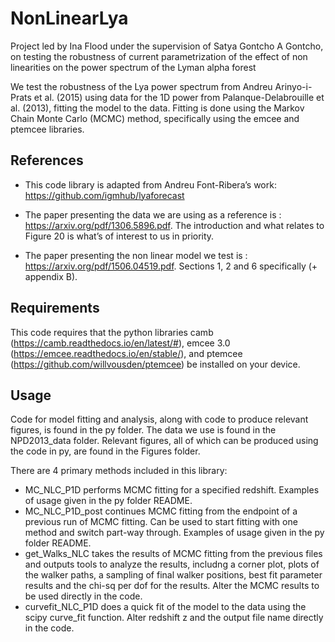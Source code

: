 # NonLinearLya
Project led by Ina Flood under the supervision of Satya Gontcho A Gontcho, on testing the robustness of current parametrization of the effect of non linearities on the power spectrum of the Lyman alpha forest

We test the robustness of the Lya power spectrum from Andreu Arinyo-i-Prats et al. (2015) using data for the 1D power from Palanque-Delabrouille et al. (2013), fitting the model to the data. Fitting is done using the Markov Chain Monte Carlo (MCMC) method, specifically using the emcee and ptemcee libraries.

## References
* This code library is adapted from Andreu Font-Ribera’s work: https://github.com/igmhub/lyaforecast

* The paper presenting the data we are using as a reference is : https://arxiv.org/pdf/1306.5896.pdf. The introduction and what relates to Figure 20 is what’s of interest to us in priority.

* The paper presenting the non linear model we test is : https://arxiv.org/pdf/1506.04519.pdf. Sections 1, 2 and 6 specifically (+ appendix B).

## Requirements

This code requires that the python libraries camb (https://camb.readthedocs.io/en/latest/#), emcee 3.0 (https://emcee.readthedocs.io/en/stable/), and ptemcee (https://github.com/willvousden/ptemcee) be installed on your device.

## Usage

Code for model fitting and analysis, along with code to produce relevant figures, is found in the py folder. The data we use is found in the NPD2013_data folder. Relevant figures, all of which can be produced using the code in py, are found in the Figures folder.

There are 4 primary methods included in this library:
* MC_NLC_P1D performs MCMC fitting for a specified redshift. Examples of usage given in the py folder README.
* MC_NLC_P1D_post continues MCMC fitting from the endpoint of a previous run of MCMC fitting. Can be used to start fitting with one method and switch part-way through. Examples of usage given in the py folder README.
* get_Walks_NLC takes the results of MCMC fitting from the previous files and outputs tools to analyze the results, includng a corner plot, plots of the walker paths, a sampling of final walker positions, best fit parameter results and the chi-sq per dof for the results. Alter the MCMC results to be used directly in the code.
* curvefit_NLC_P1D does a quick fit of the model to the data using the scipy curve_fit function. Alter redshift z and the output file name directly in the code. 